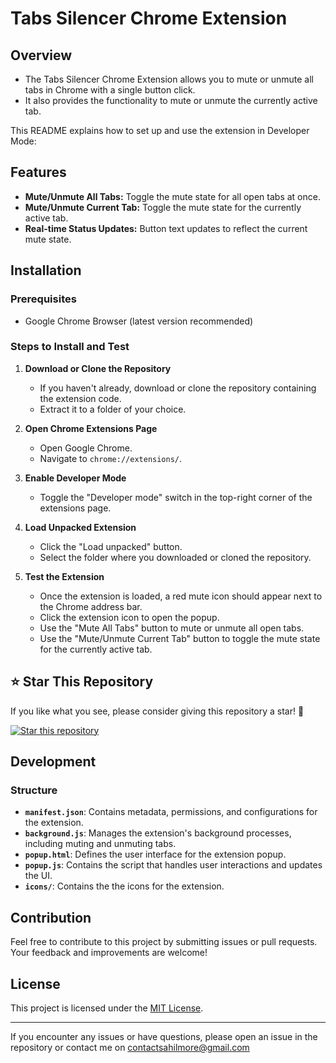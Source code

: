 # Tabs Silencer Chrome Extension

## Overview

- The Tabs Silencer Chrome Extension allows you to mute or unmute all tabs in Chrome with a single button click. 
- It also provides the functionality to mute or unmute the currently active tab. 

This README explains how to set up and use the extension in Developer Mode:

## Features

- **Mute/Unmute All Tabs:** Toggle the mute state for all open tabs at once.
- **Mute/Unmute Current Tab:** Toggle the mute state for the currently active tab.
- **Real-time Status Updates:** Button text updates to reflect the current mute state.

## Installation

### Prerequisites

- Google Chrome Browser (latest version recommended)

### Steps to Install and Test

1. **Download or Clone the Repository**

   - If you haven't already, download or clone the repository containing the extension code.
   - Extract it to a folder of your choice.

2. **Open Chrome Extensions Page**

   - Open Google Chrome.
   - Navigate to `chrome://extensions/`.

3. **Enable Developer Mode**

   - Toggle the "Developer mode" switch in the top-right corner of the extensions page.

4. **Load Unpacked Extension**

   - Click the "Load unpacked" button.
   - Select the folder where you downloaded or cloned the repository.

5. **Test the Extension**

   - Once the extension is loaded, a red mute icon should appear next to the Chrome address bar.
   - Click the extension icon to open the popup.
   - Use the "Mute All Tabs" button to mute or unmute all open tabs.
   - Use the "Mute/Unmute Current Tab" button to toggle the mute state for the currently active tab.

## ⭐ Star This Repository

If you like what you see, please consider giving this repository a star! 🌟

[![Star this repository](https://img.shields.io/github/stars/sahilmore-git/tabs-silencer?style=social)](https://github.com/sahilmore-git/tabs-silencer)

## Development

### Structure

- **`manifest.json`**: Contains metadata, permissions, and configurations for the extension.
- **`background.js`**: Manages the extension's background processes, including muting and unmuting tabs.
- **`popup.html`**: Defines the user interface for the extension popup.
- **`popup.js`**: Contains the script that handles user interactions and updates the UI.
- **`icons/`**: Contains the the icons for the extension.

## Contribution

Feel free to contribute to this project by submitting issues or pull requests. Your feedback and improvements are welcome!

## License

This project is licensed under the [MIT License](LICENSE).

---

If you encounter any issues or have questions, please open an issue in the repository or contact me on contactsahilmore@gmail.com
